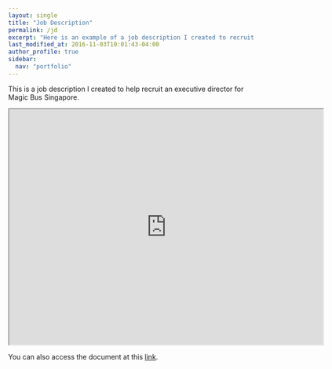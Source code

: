 ```yaml
---
layout: single
title: "Job Description"
permalink: /jd
excerpt: "Here is an example of a job description I created to recruit an executive director for Magic Bus Singapore."
last_modified_at: 2016-11-03T10:01:43-04:00
author_profile: true
sidebar:
  nav: "portfolio"
---
```

This is a job description I created to help recruit an executive director for Magic Bus Singapore.

<iframe src="https://drive.google.com/file/d/0BzlTeV_7Y9K2QUh4UnNFNUVlZ28/preview" width="640" height="480"></iframe>

You can also access the document at this [link](https://drive.google.com/file/d/0BzlTeV_7Y9K2QUh4UnNFNUVlZ28/view?usp=sharing).
